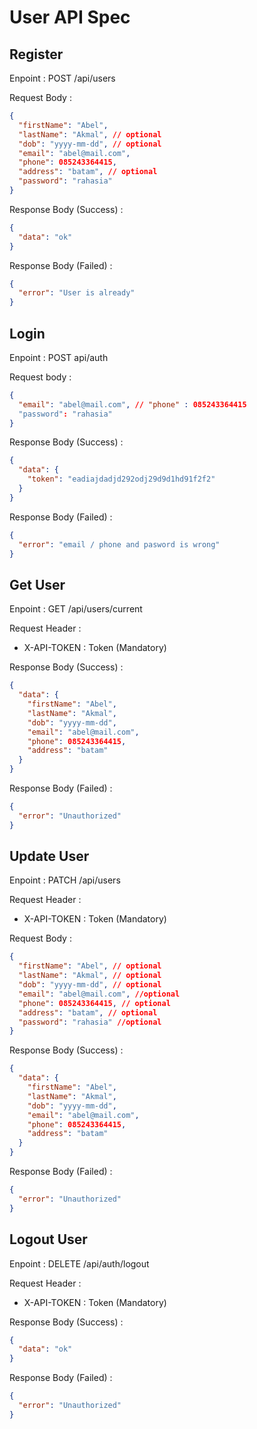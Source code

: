 # User API Spec

## Register

Enpoint : POST /api/users

Request Body :

```json
{
  "firstName": "Abel",
  "lastName": "Akmal", // optional
  "dob": "yyyy-mm-dd", // optional
  "email": "abel@mail.com",
  "phone": 085243364415,
  "address": "batam", // optional
  "password": "rahasia"
}
```

Response Body (Success) :

```json
{
  "data": "ok"
}
```

Response Body (Failed) :

```json
{
  "error": "User is already"
}
```

## Login

Enpoint : POST api/auth

Request body :

```json
{
  "email": "abel@mail.com", // "phone" : 085243364415
  "password": "rahasia"
}
```

Response Body (Success) :

```json
{
  "data": {
    "token": "eadiajdadjd292odj29d9d1hd91f2f2"
  }
}
```

Response Body (Failed) :

```json
{
  "error": "email / phone and pasword is wrong"
}
```

## Get User

Enpoint : GET /api/users/current


Request Header :

- X-API-TOKEN : Token (Mandatory)

Response Body (Success) :

```json
{
  "data": {
    "firstName": "Abel",
    "lastName": "Akmal",
    "dob": "yyyy-mm-dd",
    "email": "abel@mail.com",
    "phone": 085243364415,
    "address": "batam"
  }
}
```

Response Body (Failed) :

```json
{
  "error": "Unauthorized"
}
```

## Update User

Enpoint : PATCH /api/users

Request Header :

- X-API-TOKEN : Token (Mandatory)

Request Body :

```json
{
  "firstName": "Abel", // optional
  "lastName": "Akmal", // optional
  "dob": "yyyy-mm-dd", // optional
  "email": "abel@mail.com", //optional
  "phone": 085243364415, // optional
  "address": "batam", // optional
  "password": "rahasia" //optional
}
```

Response Body (Success) :

```json
{
  "data": {
    "firstName": "Abel",
    "lastName": "Akmal",
    "dob": "yyyy-mm-dd",
    "email": "abel@mail.com",
    "phone": 085243364415,
    "address": "batam"
  }
}
```

Response Body (Failed) :

```json
{
  "error": "Unauthorized"
}
```

## Logout User

Enpoint : DELETE /api/auth/logout


Request Header :

- X-API-TOKEN : Token (Mandatory)


Response Body (Success) :

```json
{
  "data": "ok"
}
```


Response Body (Failed) :

```json
{
  "error": "Unauthorized"
}
```
